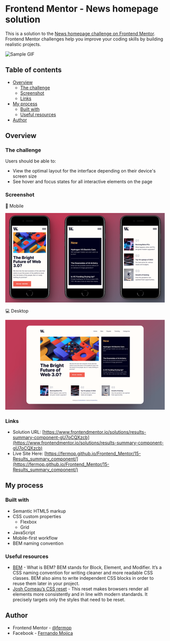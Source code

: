 # Frontend Mentor - News homepage solution

This is a solution to the [News homepage challenge on Frontend Mentor](https://www.frontendmentor.io/challenges/news-homepage-H6SWTa1MFl). Frontend Mentor challenges help you improve your coding skills by building realistic projects.

![Sample GIF](./assets/video/sample.gif)

## Table of contents

- [Overview](#overview)
  - [The challenge](#the-challenge)
  - [Screenshot](#screenshot)
  - [Links](#links)
- [My process](#my-process)
  - [Built with](#built-with)
  - [Useful resources](#useful-resources)
- [Author](#author)

## Overview

### The challenge

Users should be able to:

- View the optimal layout for the interface depending on their device's screen size
- See hover and focus states for all interactive elements on the page

### Screenshot

📱 Mobile

![Mobile](./assets/images/mobile.png)

💻 Desktop

![Desktop](./assets/images/desktop.png)

### Links

- Solution URL: [https://www.frontendmentor.io/solutions/results-summary-component-gU7oCQXzcb](https://www.frontendmentor.io/solutions/results-summary-component-gU7oCQXzcb)
- Live Site Here: [https://fermop.github.io/Frontend_Mentor/15-Results_summary_component/](https://fermop.github.io/Frontend_Mentor/15-Results_summary_component/)

## My process

### Built with

- Semantic HTML5 markup
- CSS custom properties
  - Flexbox
  - Grid
- JavaScript
- Mobile-first workflow
- BEM naming convention

### Useful resources

- [BEM](https://9elements.com/bem-cheat-sheet/) - What is BEM? BEM stands for Block, Element, and Modifier. It’s a CSS naming convention for writing cleaner and more readable CSS classes. BEM also aims to write independent CSS blocks in order to reuse them later in your project.
- [Josh Comeau’s CSS reset](https://www.joshwcomeau.com/css/custom-css-reset/) - This reset makes browsers render all elements more consistently and in line with modern standards. It precisely targets only the styles that need to be reset.

## Author

- Frontend Mentor - [@fermop](https://www.frontendmentor.io/profile/fermop)
- Facebook - [Fernando Mojica](https://www.facebook.com/fernando.mojica.758737/)